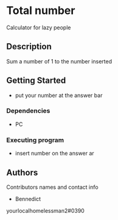 # Total number

Calculator for lazy people

## Description

Sum a number of 1 to the number inserted

## Getting Started

* put your number at the answer bar

### Dependencies

* PC

### Executing program

* insert number on the answer ar

## Authors

Contributors names and contact info
* Bennedict

yourlocalhomelessman2#0390
